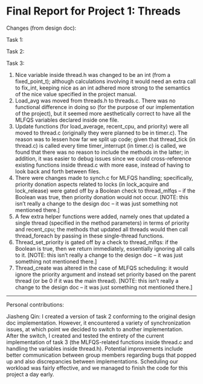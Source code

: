 Final Report for Project 1: Threads
===================================

Changes (from design doc):

Task 1:

Task 2:

Task 3:
1) Nice variable inside thread.h was changed to be an int (from a fixed_point_t); although calculations involving
it would need an extra call to fix_int, keeping nice as an int adhered more strong to the semantics of the nice value 
specified in the project manual.
2) Load_avg was moved from threads.h to threads.c. There was no functional difference in doing so (for the purpose 
of our implementation of the project), but it seemed more aesthetically correct to have all the MLFQS variables 
declared inside one file.
3) Update functions (for load_average, recent_cpu, and priority) were all moved to thread.c (originally 
they were planned to be in timer.c). The reason was to lessen how far we split up code; given that thread_tick 
(in thread.c) is called every time timer_interrupt (in timer.c) is called, we found that there was no reason to 
include the methods in the latter; in addition, it was easier to debug issues since we could cross-reference 
existing functions inside thread.c with more ease, instead of having to look back and forth between files.
4) There were changes made to synch.c for MLFQS handling; specifically, priority donation aspects related 
to locks (in lock_acquire and lock_release) were gated off by a Boolean check to thread_mlfqs – if the Boolean 
was true, then priority donation would not occur. [NOTE: this isn’t really a change to the design doc – it was 
just something not mentioned there.]
5) A few extra helper functions were added, namely ones that updated a single thread (specified in the method parameters) 
in terms of priority and recent_cpu; the methods that updated all threads would then call thread_foreach by passing in 
these single-thread functions.
6) Thread_set_priority is gated off by a check to thread_mlfqs: if the Boolean is true, then we return immediately, 
essentially ignoring all calls to it. [NOTE: this isn’t really a change to the design doc – it was just something 
not mentioned there.]
7) Thread_create was altered in the case of MLFQS scheduling: it would ignore the priority argument and instead 
set priority based on the parent thread (or be 0 if it was the main thread). [NOTE: this isn’t really a change 
to the design doc – it was just something not mentioned there.]

------------------------------------------------

Personal contributions:

Jiasheng Qin:
I created a version of task 2 conforming to the original design doc implementation. However, it encountered a 
variety of synchronization issues, at which point we decided to switch to another implementation. After the 
switch, I created and tested the entirety of the current implementation of task 3 (the MLFQS-related functions 
inside thread.c and handling the variables inside thread.h). Potential improvements include better communication 
between group members regarding bugs that popped up and also discrepancies between implementations. Scheduling 
our workload was fairly effective, and we managed to finish the code for this project a day early.
